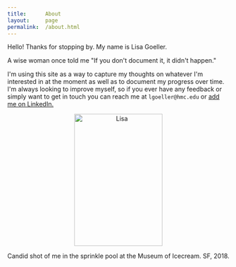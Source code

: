 ```yaml
---
title:      About
layout:     page
permalink:  /about.html
---
```


Hello! Thanks for stopping by. My name is Lisa Goeller. 

A wise woman once told me "If you don't document it, it didn't happen." 

I'm using this site as a way to capture my thoughts on whatever I'm interested in at the moment as well as to document my progress over time.  I'm always looking to improve myself, so if you ever have any feedback or simply want to get in touch you can reach me at  `lgoeller@hmc.edu` or [add me on LinkedIn.](https://www.linkedin.com/in/lisagoeller/)

<p style="text-align:center;">
<img src="{{site.url}}/assets/lisa.jpg" height="300" width="200"
alt="Lisa"><br>

Candid shot of me in the sprinkle pool at the Museum of Icecream. SF, 2018.
</p>
